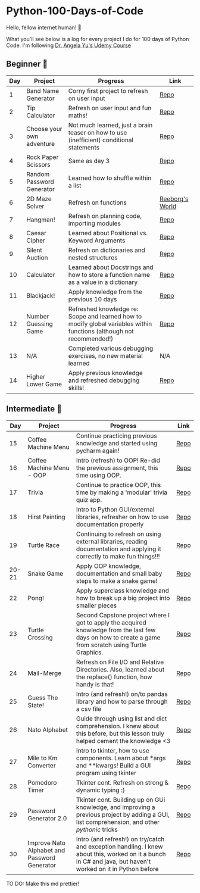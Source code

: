 # Python-100-Days-of-Code

Hello, fellow internet human! 👋

What you'll see below is a log for every project I do for 100 days of Python Code. I'm following [Dr. Angela Yu's Udemy Course](https://www.udemy.com/course/100-days-of-code/)

## Beginner 🐣
| Day   | Project                   | Progress                                                                                                                                               | Link                                                                                                                                                               |
|-------|---------------------------|--------------------------------------------------------------------------------------------------------------------------------------------------------|--------------------------------------------------------------------------------------------------------------------------------------------------------------------|
| 1     | Band Name Generator       | Corny first project to refresh on user input                                                                                                           | [Repo](https://github.com/paulipotter/Python-100-Days-of-Code/tree/main/Band-Name-Generator/main.py)                                                               |
| 2     | Tip Calculator            | Refresh on user input and fun maths!                                                                                                                   | [Repo](https://github.com/paulipotter/Python-100-Days-of-Code/tree/main/Tip-Calculator/main.py)                                                                    |
| 3     | Choose your own adventure | Not much learned, just a brain teaser on how to use (inefficient) conditional statements                                                               | [Repo](https://github.com/paulipotter/Python-100-Days-of-Code/tree/main/Treasure-Island)                                                                           |
| 4     | Rock Paper Scissors       | Same as day 3                                                                                                                                          | [Repo](https://github.com/paulipotter/Python-100-Days-of-Code/blob/main/Rock-Paper-Scissors/main.py)                                                               |
| 5     | Random Password Generator | Learned how to shuffle within a list                                                                                                                   | [Repo](https://github.com/paulipotter/Python-100-Days-of-Code/blob/main/Password-Generator/main.py)                                                                |
| 6     | 2D Maze Solver            | Refresh on functions                                                                                                                                   | [Reeborg's World](https://reeborg.ca/reeborg.html?lang=en&mode=python&menu=worlds%2Fmenus%2Freeborg_intro_en.json&name=Maze&url=worlds%2Ftutorial_en%2Fmaze1.json) |
| 7     | Hangman!                  | Refresh on planning code, importing modules                                                                                                            | [Repo](https://github.com/paulipotter/Python-100-Days-of-Code/tree/main/Hangman/main.py)                                                                           |
| 8     | Caesar Cipher             | Learned about Positional vs. Keyword Arguments                                                                                                         | [Repo](https://github.com/paulipotter/Python-100-Days-of-Code/tree/main/Caesar-Cipher/main.py)                                                                     |
| 9     | Silent Auction            | Refresh on dictionaries and nested structures                                                                                                          | [Repo](https://github.com/paulipotter/Python-100-Days-of-Code/tree/main/Silent-Auction/main.py)                                                                    |
| 10    | Calculator                | Learned about Docstrings and how to store a function name as a value in a dictionary                                                                   | [Repo](https://github.com/paulipotter/Python-100-Days-of-Code/tree/main/Calculator/main.py)                                                                        |
| 11    | Blackjack!                | Apply knowledge from the previous 10 days                                                                                                              | [Repo](https://github.com/paulipotter/Python-100-Days-of-Code/tree/main/Blackjack/main.py)                                                                         |
| 12    | Number Guessing Game      | Refreshed knowledge re: Scope and learned how to modify global variables within functions (although not recommended!)                                  | [Repo](https://github.com/paulipotter/Python-100-Days-of-Code/tree/main/Higher-Lower-Game/main.py)                                                                 |
| 13    | N/A                       | Completed various debugging exercises, no new material learned                                                                                         | N/A                                                                                                                                                                |
| 14    | Higher Lower Game         | Apply previous knowledge and refreshed debugging skills!                                                                                               | [Repo](https://github.com/paulipotter/Python-100-Days-of-Code/tree/main/Number-Guessing-Game/main.py)                                                              |

## Intermediate 🐥

| Day   | Project                                      | Progress                                                                                                                                                     | Link                                                                                                                                                               |
|-------|----------------------------------------------|--------------------------------------------------------------------------------------------------------------------------------------------------------------|--------------------------------------------------------------------------------------------------------------------------------------------------------------------|
| 15    | Coffee Machine Menu                          | Continue practicing previous knowledge and started using pycharm again!                                                                                      | [Repo](https://github.com/paulipotter/Python-100-Days-of-Code/tree/main/Coffee-Machine/main.py)                                                                    |
| 16    | Coffee Machine Menu - OOP                    | Intro (refresh) to OOP! Re-did the previous assignment, this time using OOP.                                                                                 | [Repo](https://github.com/paulipotter/Python-100-Days-of-Code/tree/main/Coffee-Machine-OOP/main.py)                                                                |
| 17    | Trivia                                       | Continue to practice OOP, this time by making a 'modular' trivia quiz app.                                                                                   | [Repo](https://github.com/paulipotter/Python-100-Days-of-Code/tree/main/Trivia/main.py)                                                                            |
| 18    | Hirst Painting                               | Intro to Python GUI/external libraries, refresher on how to use documentation properly                                                                       | [Repo](https://github.com/paulipotter/Python-100-Days-of-Code/tree/main/Hirst-Painting/main.py)                                                                    |
| 19    | Turtle Race                                  | Continuing to refresh on using external libraries, reading documentation and applying it correctly to make fun things!!!                                     | [Repo](https://github.com/paulipotter/Python-100-Days-of-Code/tree/main/Turtle-Race/main.py)                                                                       |
| 20-21 | Snake Game                                   | Apply OOP knowledge, documentation and small baby steps to make a snake game!                                                                                | [Repo](https://github.com/paulipotter/Python-100-Days-of-Code/tree/main/Snake-Game/main.py)                                                                        |
| 22    | Pong!                                        | Apply superclass knowledge and how to break up a big project into smaller pieces                                                                             | [Repo](https://github.com/paulipotter/Python-100-Days-of-Code/tree/main/Pong/main.py)                                                                              |
| 23    | Turtle Crossing                              | Second Capstone project where I got to apply the acquired knowledge from the last few days on how to create a game from scratch using Turtle Graphics.       | [Repo](https://github.com/paulipotter/Python-100-Days-of-Code/tree/main/Turtle-Crossing/main.py)                                                                   |
| 24    | Mail-Merge                                   | Refresh on File I/O and Relative Directories. Also, learned about the replace() function, how handy is that!                                                 | [Repo](https://github.com/paulipotter/Python-100-Days-of-Code/tree/main/Mail-Merge/main.py)                                                                        |
| 25    | Guess The State!                             | Intro (and refresh!) on/to pandas library and how to parse through a csv file                                                                                | [Repo](https://github.com/paulipotter/Python-100-Days-of-Code/tree/main/Guess-The-State/main.py)                                                                   |
| 26    | Nato Alphabet                                | Guide through using list and dict comprehension. I knew about this before, but this lesson truly helped cement the knowledge <3                              | [Repo](https://github.com/paulipotter/Python-100-Days-of-Code/tree/main/Nato-Alphabet/main.py)                                                                     |
| 27    | Mile to Km Converter                         | Intro to tkinter, how to use components. Learn about *args and **kwargs! Build a GUI program using tkinter                                                   | [Repo](https://github.com/paulipotter/Python-100-Days-of-Code/tree/main/Distance-Unit-Converter/main.py)                                                           |
| 28    | Pomodoro Timer                               | Tkinter cont. Refresh on strong & dynamic typing :)                                                                                                          | [Repo](https://github.com/paulipotter/Python-100-Days-of-Code/tree/main/Pomodoro/main.py)                                                                          |
| 29    | Password Generator 2.0                       | Tkinter cont. Building up on GUi knowledge, and improving a previous project by adding a GUI, list comprehension, and other _pythonic_ tricks                | [Repo](https://github.com/paulipotter/Python-100-Days-of-Code/tree/main/Password-Generator-v2/main.py)                                                             |
| 30    | Improve Nato Alphabet and Password Generator | Intro (and refresh!) on try/catch and exception handling. I knew about this, worked on it a bunch in C# and java, but haven't worked on it in Python before  | [Repo](https://github.com/paulipotter/Python-100-Days-of-Code/commit/f01bf475406531bc069616cd70c672c4356e14e6)                                                             |

TO DO:
Make this md prettier!
